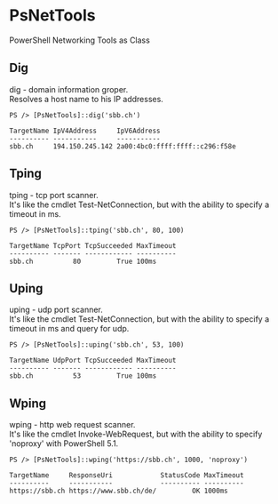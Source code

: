 # PsNetTools
PowerShell Networking Tools as Class

## Dig
dig - domain information groper.  
Resolves a host name to his IP addresses.   

````
PS /> [PsNetTools]::dig('sbb.ch')

TargetName IpV4Address     IpV6Address
---------- -----------     -----------
sbb.ch     194.150.245.142 2a00:4bc0:ffff:ffff::c296:f58e
````

## Tping
tping - tcp port scanner.  
It's like the cmdlet Test-NetConnection, but with the ability to specify a timeout in ms.  

````
PS /> [PsNetTools]::tping('sbb.ch', 80, 100)

TargetName TcpPort TcpSucceeded MaxTimeout
---------- ------- ------------ ----------
sbb.ch          80         True 100ms
````

## Uping
uping - udp port scanner.  
It's like the cmdlet Test-NetConnection, but with the ability to specify a timeout in ms and query for udp.  

````
PS /> [PsNetTools]::uping('sbb.ch', 53, 100)

TargetName UdpPort TcpSucceeded MaxTimeout
---------- ------- ------------ ----------
sbb.ch          53         True 100ms
````

## Wping
wping - http web request scanner.  
It's like the cmdlet Invoke-WebRequest, but with the ability to specify 'noproxy' with PowerShell 5.1.  

````
PS /> [PsNetTools]::wping('https://sbb.ch', 1000, 'noproxy') 

TargetName     ResponseUri            StatusCode MaxTimeout
----------     -----------            ---------- ----------
https://sbb.ch https://www.sbb.ch/de/         OK 1000ms
````
